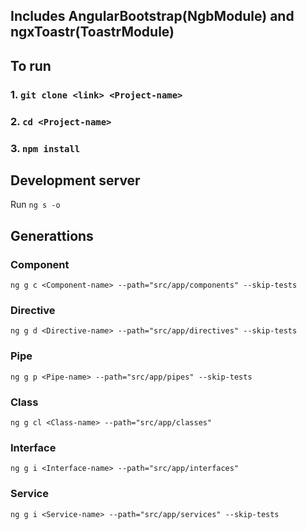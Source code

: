 ## Includes AngularBootstrap(NgbModule) and ngxToastr(ToastrModule) 

## To run
### 1. `git clone <link> <Project-name>`
### 2. `cd <Project-name>`
### 3. `npm install`

## Development server
Run `ng s -o`

## Generattions
### Component
`ng g c <Component-name> --path="src/app/components" --skip-tests`
### Directive
`ng g d <Directive-name> --path="src/app/directives" --skip-tests`
### Pipe
`ng g p <Pipe-name> --path="src/app/pipes" --skip-tests`
### Class
`ng g cl <Class-name> --path="src/app/classes"`
### Interface
`ng g i <Interface-name> --path="src/app/interfaces"`
### Service
`ng g i <Service-name> --path="src/app/services" --skip-tests`
